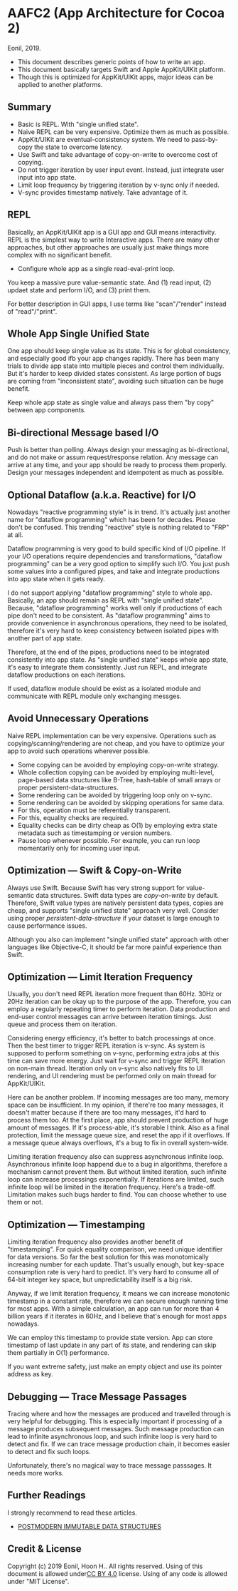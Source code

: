 AAFC2 (App Architecture for Cocoa 2)
=============================
Eonil, 2019.

- This document describes generic points of how to write an app.
- This document basically targets Swift and Apple AppKit/UIKit platform.
- Though this is optimized for AppKit/UIKit apps, major ideas can be applied 
  to another platforms.


Summary
------------
- Basic is REPL. With "single unified state".
- Naive REPL can be very expensive. Optimize them as much as possible.
- AppKit/UIKit are eventual-consistency system. We need to pass-by-copy the state to overcome latency.
- Use Swift and take advantage of copy-on-write to overcome cost of copying.
- Do not trigger iteration by user input event. Instead, just integrate user input into app state. 
- Limit loop frequency by triggering iteration by v-sync only if needed.
- V-sync provides timestamp natively. Take advantage of it. 



REPL
-------
Basically, an AppKit/UIKit app is a GUI app and GUI means interactivity.
REPL is the simplest way to write Interactive apps. There are many other approaches,
but other approaches are usually just make things more complex with no significant benefit.

- Configure whole app as a single read-eval-print loop.

You keep a massive pure value-semantic state.
And (1) read input, (2) updaet state and perform I/O, and (3) print them.

For better description in GUI apps, I use terms like "scan"/"render" instead of "read"/"print".


Whole App Single Unified State
---------------------------------------------
One app should keep single value as its state. This is for global consistency, and especially
good ifb your app changes rapidly.
There has been many trials to divide app state into multiple pieces and control them individually.
But it's harder to keep divided states consistent. As large portion of bugs are coming from
"inconsistent state", avoiding such situation can be huge benefit.

Keep whole app state as single value and always pass them "by copy" between app components.



Bi-directional Message based I/O
----------------------------------------
Push is better than polling. Always design your messaging as bi-directional, and do not make
or assum request/response relation. Any message can arrive at any time, and your app should be
ready to process them properly. Design your messages independent and idempotent as much as
possible.



Optional Dataflow (a.k.a. Reactive) for I/O
----------------------------------------------------
Nowadays "reactive programming style" is in trend. It's actually just another name for 
"dataflow programming" which has been for decades. Please don't be confused.
This trending "reactive" style is nothing related to "FRP" at all.

Dataflow programming is very good to build specific kind of I/O pipeline. If your I/O operations
require dependencies and transformations, "dataflow programming" can be a very good option
to simplify such I/O. You just push some values into a configured pipes, and take and integrate
productions into app state when it gets ready.

I do not support applying "dataflow programming" style to whole app. Basically, an app should
remain as REPL with "single unified state". Because, "dataflow programming" works well only
if productions of each pipe don't need to be consistent. As "dataflow programming" aims to 
provide convenience in asynchronous operations, they need to be isolated, therefore it's very
hard to keep consistency between isolated pipes with another part of app state.

Therefore, at the end of the pipes, productions need to be integrated consistently into app state.
As "single unified state" keeps whole app state, it's easy to integrate them consistently.
Just run REPL, and integrate dataflow productions on each iterations.

If used, dataflow module should be exist as a isolated module and communicate with REPL 
module only exchanging messges.



Avoid Unnecessary Operations
-------------------------------------
Naive REPL implementation can be very expensive.
Operations such as copying/scanning/rendering are not cheap, and you have to optimize your app
to avoid such operations wherever possible.  

- Some copying can be avoided by employing copy-on-write strategy.
- Whole collection copying can be avoided by employing multi-level, page-based data structures 
  like B-Tree, hash-table of small arrays or proper persistent-data-structures.
- Some rendering can be avoided by triggering loop only on v-sync.
- Some rendering can be avoided by skipping operations for same data.
- For this, operation must be referentially transparent.
- For this, equality checks are required.
- Equality checks can be dirty cheap as O(1) by employing extra state metadata such as 
  timestamping or version numbers.
- Pause loop whenever possible. For example, you can run loop momentarily only for incoming 
  user input.



Optimization — Swift & Copy-on-Write
--------------------------------------------------
Always use Swift. Because Swift has very strong support for value-semantic data structures.
Swift data types are *copy-on-write* by default. Therefore, Swift value types are natively 
persistent data types, copies are cheap, and supports "single unified state" approach very well.
Consider using proper *persistent-data-structure* if your dataset is large enough to cause
performance issues.

Although you also can implement "single unified state" approach with other languages like
Objective-C, it should be far more painful experience than Swift. 



Optimization — Limit Iteration Frequency
------------------------------------------------
Usually, you don't need REPL iteration more frequent than 60Hz. 30Hz or 20Hz iteration 
can be okay up to the purpose of the app. Therefore, you can employ a regularly repeating 
timer to perform iteration. Data production and end-user control messages can arrive between
iteration timings. Just queue and process them on iteration.

Considering energy efficiency, it's better to batch processings at once. Then the best timer
to trigger REPL iteration is v-sync. As system is supposed to perform something on v-sync,
performing extra jobs at this time can save more energy. Just wait for v-sync and trigger
REPL iteration on non-main thread. Iteration only on v-sync also natively fits to UI rendering,
and UI rendering must be performed only on main thread for AppKit/UIKit.

Here can be another problem. If incoming messages are too many, memory space can be 
insufficient. In my opinion, if there're too many messages, it doesn't matter because if there
are too many messages, it'd hard to process them too. At the first place, app should prevent
production of huge amount of messages. If it's process-able, it's storable I think. 
Also as a final protection, limit the message queue size, and reset the app if it overflows. 
If a message queue always overflows, it's a bug to fix in overall system-wide.

Limiting iteration frequency also can suppress asynchronous infinite loop.
Asynchronous infinite loop happend due to a bug in algorithms, therefore a mechanism 
cannot prevent them. But without limited iteration, such infinite loop can increase processings
exponentially. If iterations are limited, such infinite loop will be limited in the iteration 
frequency. Here's a trade-off. Limitation makes such bugs harder to find. You can choose
whether to use them or not.



Optimization — Timestamping
------------------------------------
Limiting iteration frequency also provides another benefit of "timestamping". 
For quick equality comparison, we need unique identifier for data versions.
So far the best solution for this was monotomically increasing number for each update.
That's usually enough, but key-space consumption rate is very hard to predict. 
It's very hard to consume all of 64-bit integer key space, but unpredictability itself is a big risk. 

Anyway, if we limit iteration frequency, it means we can increase monotonic timestamp
in a constant rate, therefore we can secure enough running time for most apps. With a simple
calculation, an app can run for more than 4 billion years if it iterates in 60Hz, and I believe 
that's enough for most apps nowadays.

We can employ this timestamp to provide state version. App can store timestamp of last 
update in any part of its state, and rendering can skip them partially in O(1) performance.

If you want extreme safety, just make an empty object and use its pointer address 
as key.



Debugging — Trace Message Passages 
------------------------------------------------
Tracing where and how the messages are produced and travelled through is very helpful
for debugging.
This is especially important if processing of a message produces subsequent messages.
Such message production can lead to infinite asynchronous loop, and such infinite loop
is very hard to detect and fix. If we can trace message production chain, it becomes
easier to detect and fix such loops.

Unfortunately, there's no magical way to trace message passsages. It needs more works.



Further Readings
----------------
I strongly recommend to read these articles.
- [POSTMODERN IMMUTABLE DATA STRUCTURES](https://sinusoid.es/talks/immer-cppcon17/#/)



Credit & License
---------------------
Copyright (c) 2019 Eonil, Hoon H..
All rights reserved.
Using of this document is allowed under[CC BY 4.0](https://creativecommons.org/licenses/by/4.0/) license.
Using of any code is allowed under "MIT License".

